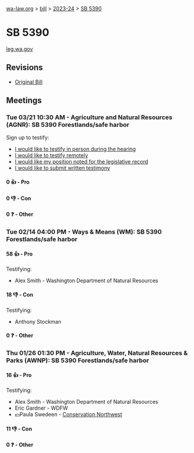 [wa-law.org](/) > [bill](/bill/) > [2023-24](/bill/2023-24/) > [SB 5390](/bill/2023-24/sb/5390/)

# SB 5390
[leg.wa.gov](https://app.leg.wa.gov/billsummary?BillNumber=5390&Year=2023&Initiative=false)

## Revisions
* [Original Bill](1/)

## Meetings
### Tue 03/21 10:30 AM - Agriculture and Natural Resources (AGNR): SB 5390 Forestlands/safe harbor
Sign up to testify:
* [I would like to testify in person during the hearing](https://app.leg.wa.gov/csi/Testifier/Add?chamber=House&mId=31065&aId=153675&caId=22312&tId=1)
* [I would like to testify remotely](https://app.leg.wa.gov/csi/Testifier/Add?chamber=House&mId=31065&aId=153675&caId=22312&tId=2)
* [I would like my position noted for the legislative record](https://app.leg.wa.gov/csi/Testifier/Add?chamber=House&mId=31065&aId=153675&caId=22312&tId=3)
* [I would like to submit written testimony](https://app.leg.wa.gov/csi/Testifier/Add?chamber=House&mId=31065&aId=153675&caId=22312&tId=4)

#### 0 👍 - Pro

#### 0 👎 - Con

#### 0 ❓ - Other

### Tue 02/14 04:00 PM - Ways & Means (WM): SB 5390 Forestlands/safe harbor
#### 58 👍 - Pro
Testifying:
* Alex Smith - Washington Department of Natural Resources

#### 18 👎 - Con
Testifying:
* Anthony Stockman

#### 0 ❓ - Other

### Thu 01/26 01:30 PM - Agriculture, Water, Natural Resources & Parks (AWNP): SB 5390 Forestlands/safe harbor
#### 16 👍 - Pro
Testifying:
* Alex Smith - Washington Department of Natural Resources
* Eric Gardner - WDFW
* 💵Paula Swedeen - [Conservation Northwest](/org/conservation_northwest/)

#### 11 👎 - Con

#### 0 ❓ - Other
